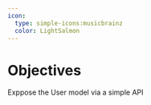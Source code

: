 ```yaml
---
icon: 
  type: simple-icons:musicbrainz
  color: LightSalmon
---
```

# Objectives

Exppose the User model via a simple API
